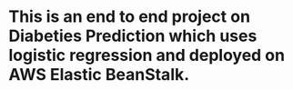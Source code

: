 # This is an end to end project on Diabeties Prediction which uses logistic regression and deployed on AWS Elastic BeanStalk.
